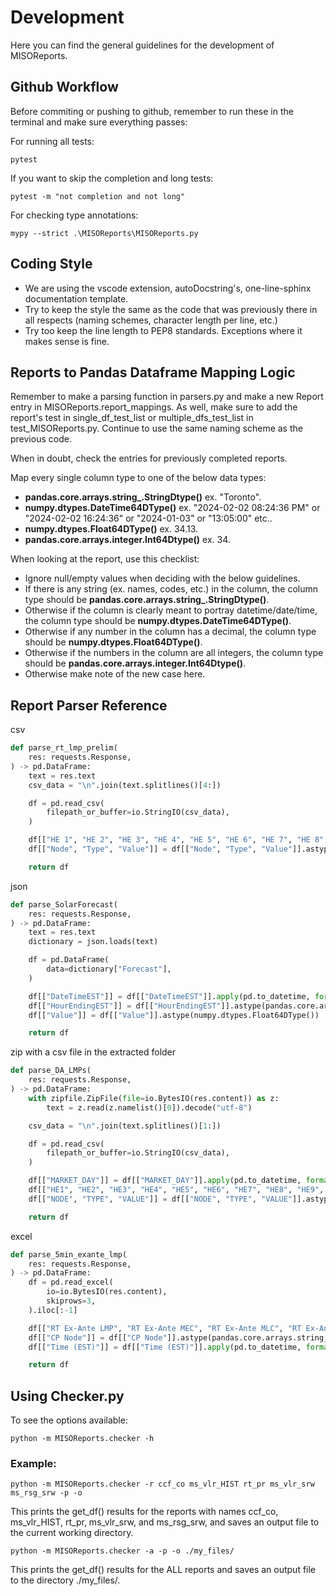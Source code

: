 # Development
Here you can find the general guidelines for the development of MISOReports.

## Github Workflow
Before commiting or pushing to github, remember to run these in the terminal and make sure everything passes:

For running all tests:
```
pytest 
```

If you want to skip the completion and long tests:
```
pytest -m "not completion and not long"
```

For checking type annotations:
```
mypy --strict .\MISOReports\MISOReports.py 
```

## Coding Style
* We are using the vscode extension, autoDocstring's, one-line-sphinx documentation template.
* Try to keep the style the same as the code that was previously there in all respects (naming schemes, character length per line, etc.) 
* Try too keep the line length to PEP8 standards. Exceptions where it makes sense is fine.

## Reports to Pandas Dataframe Mapping Logic
Remember to make a parsing function in parsers.py and make a new Report entry in MISOReports.report_mappings.
As well, make sure to add the report's test in single_df_test_list or multiple_dfs_test_list in test_MISOReports.py.
Continue to use the same naming scheme as the previous code.

When in doubt, check the entries for previously completed reports.

Map every single column type to one of the below data types:
* **pandas.core.arrays.string_.StringDtype()** ex. "Toronto".
* **numpy.dtypes.DateTime64DType()** ex. "2024-02-02 08:24:36 PM" or "2024-02-02 16:24:36" or "2024-01-03" or "13:05:00" etc..
* **numpy.dtypes.Float64DType()** ex. 34.13.
* **pandas.core.arrays.integer.Int64Dtype()** ex. 34.

When looking at the report, use this checklist:
* Ignore null/empty values when deciding with the below guidelines.
* If there is any string (ex. names, codes, etc.) in the column, the column type should be **pandas.core.arrays.string_.StringDtype()**.
* Otherwise if the column is clearly meant to portray datetime/date/time, the column type should be **numpy.dtypes.DateTime64DType()**.
* Otherwise if any number in the column has a decimal, the column type should be **numpy.dtypes.Float64DType()**.
* Otherwise if the numbers in the column are all integers, the column type should be **pandas.core.arrays.integer.Int64Dtype()**.
* Otherwise make note of the new case here.

## Report Parser Reference
csv
```python
def parse_rt_lmp_prelim(
    res: requests.Response,
) -> pd.DataFrame:
    text = res.text
    csv_data = "\n".join(text.splitlines()[4:])

    df = pd.read_csv(
        filepath_or_buffer=io.StringIO(csv_data),
    )

    df[["HE 1", "HE 2", "HE 3", "HE 4", "HE 5", "HE 6", "HE 7", "HE 8", "HE 9", "HE 10", "HE 11", "HE 12", "HE 13", "HE 14", "HE 15", "HE 16", "HE 17", "HE 18", "HE 19", "HE 20", "HE 21", "HE 22", "HE 23", "HE 24"]] = df[["HE 1", "HE 2", "HE 3", "HE 4", "HE 5", "HE 6", "HE 7", "HE 8", "HE 9", "HE 10", "HE 11", "HE 12", "HE 13", "HE 14", "HE 15", "HE 16", "HE 17", "HE 18", "HE 19", "HE 20", "HE 21", "HE 22", "HE 23", "HE 24"]].astype(numpy.dtypes.Float64DType())
    df[["Node", "Type", "Value"]] = df[["Node", "Type", "Value"]].astype(pandas.core.arrays.string_.StringDtype())

    return df
```

json
```python
def parse_SolarForecast(
    res: requests.Response,
) -> pd.DataFrame:
    text = res.text
    dictionary = json.loads(text)

    df = pd.DataFrame(
        data=dictionary["Forecast"],
    )

    df[["DateTimeEST"]] = df[["DateTimeEST"]].apply(pd.to_datetime, format="%Y-%m-%d %I:%M:%S %p")
    df[["HourEndingEST"]] = df[["HourEndingEST"]].astype(pandas.core.arrays.integer.Int64Dtype())
    df[["Value"]] = df[["Value"]].astype(numpy.dtypes.Float64DType())

    return df
```

zip with a csv file in the extracted folder
```python
def parse_DA_LMPs(
    res: requests.Response,
) -> pd.DataFrame:
    with zipfile.ZipFile(file=io.BytesIO(res.content)) as z:
        text = z.read(z.namelist()[0]).decode("utf-8")

    csv_data = "\n".join(text.splitlines()[1:])

    df = pd.read_csv(
        filepath_or_buffer=io.StringIO(csv_data),
    )

    df[["MARKET_DAY"]] = df[["MARKET_DAY"]].apply(pd.to_datetime, format="%m/%d/%Y")
    df[["HE1", "HE2", "HE3", "HE4", "HE5", "HE6", "HE7", "HE8", "HE9", "HE10", "HE11", "HE12", "HE13", "HE14", "HE15", "HE16", "HE17", "HE18", "HE19", "HE20", "HE21", "HE22", "HE23", "HE24"]] = df[["HE1", "HE2", "HE3", "HE4", "HE5", "HE6", "HE7", "HE8", "HE9", "HE10", "HE11", "HE12", "HE13", "HE14", "HE15", "HE16", "HE17", "HE18", "HE19", "HE20", "HE21", "HE22", "HE23", "HE24"]].astype(numpy.dtypes.Float64DType())
    df[["NODE", "TYPE", "VALUE"]] = df[["NODE", "TYPE", "VALUE"]].astype(pandas.core.arrays.string_.StringDtype())

    return df
```

excel
```python
def parse_5min_exante_lmp(
    res: requests.Response,
) -> pd.DataFrame:
    df = pd.read_excel(
        io=io.BytesIO(res.content),
        skiprows=3,
    ).iloc[:-1]

    df[["RT Ex-Ante LMP", "RT Ex-Ante MEC", "RT Ex-Ante MLC", "RT Ex-Ante MCC"]] = df[["RT Ex-Ante LMP", "RT Ex-Ante MEC", "RT Ex-Ante MLC", "RT Ex-Ante MCC"]].astype(numpy.dtypes.Float64DType())
    df[["CP Node"]] = df[["CP Node"]].astype(pandas.core.arrays.string_.StringDtype())
    df[["Time (EST)"]] = df[["Time (EST)"]].apply(pd.to_datetime, format="%Y-%m-%d %I:%M:%S %p")

    return df
```

## Using Checker.py
To see the options available:
```
python -m MISOReports.checker -h
```

### Example: 
```
python -m MISOReports.checker -r ccf_co ms_vlr_HIST rt_pr ms_vlr_srw ms_rsg_srw -p -o
```
This prints the get_df() results for the reports with names ccf_co, ms_vlr_HIST, rt_pr, ms_vlr_srw, and ms_rsg_srw,
and saves an output file to the current working directory.

```
python -m MISOReports.checker -a -p -o ./my_files/
```
This prints the get_df() results for the ALL reports
and saves an output file to the directory ./my_files/.
